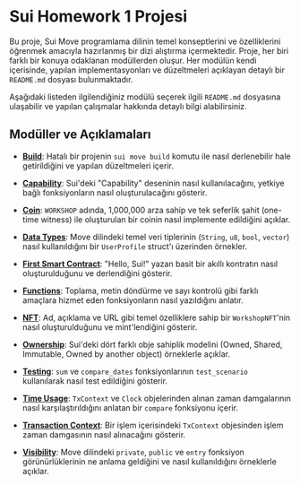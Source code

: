 # Sui Homework 1 Projesi

Bu proje, Sui Move programlama dilinin temel konseptlerini ve özelliklerini öğrenmek amacıyla hazırlanmış bir dizi alıştırma içermektedir. Proje, her biri farklı bir konuya odaklanan modüllerden oluşur. Her modülün kendi içerisinde, yapılan implementasyonları ve düzeltmeleri açıklayan detaylı bir `README.md` dosyası bulunmaktadır.

Aşağıdaki listeden ilgilendiğiniz modülü seçerek ilgili `README.md` dosyasına ulaşabilir ve yapılan çalışmalar hakkında detaylı bilgi alabilirsiniz.

## Modüller ve Açıklamaları

- **[Build](./build/README.md)**: Hatalı bir projenin `sui move build` komutu ile nasıl derlenebilir hale getirildiğini ve yapılan düzeltmeleri içerir.

- **[Capability](./capability/README.md)**: Sui'deki "Capability" deseninin nasıl kullanılacağını, yetkiye bağlı fonksiyonların nasıl oluşturulacağını gösterir.

- **[Coin](./coin/README.md)**: `WORKSHOP` adında, 1,000,000 arza sahip ve tek seferlik şahit (one-time witness) ile oluşturulan bir coinin nasıl implemente edildiğini açıklar.

- **[Data Types](./data_types/README.md)**: Move dilindeki temel veri tiplerinin (`String`, `u8`, `bool`, `vector`) nasıl kullanıldığını bir `UserProfile` struct'ı üzerinden örnekler.

- **[First Smart Contract](./first_smart_contract/README.md)**: "Hello, Sui!" yazan basit bir akıllı kontratın nasıl oluşturulduğunu ve derlendiğini gösterir.

- **[Functions](./functions/README.md)**: Toplama, metin döndürme ve sayı kontrolü gibi farklı amaçlara hizmet eden fonksiyonların nasıl yazıldığını anlatır.

- **[NFT](./nft/README.md)**: Ad, açıklama ve URL gibi temel özelliklere sahip bir `WorkshopNFT`'nin nasıl oluşturulduğunu ve mint'lendiğini gösterir.

- **[Ownership](./ownership/README.md)**: Sui'deki dört farklı obje sahiplik modelini (Owned, Shared, Immutable, Owned by another object) örneklerle açıklar.

- **[Testing](./testing/README.md)**: `sum` ve `compare_dates` fonksiyonlarının `test_scenario` kullanılarak nasıl test edildiğini gösterir.

- **[Time Usage](./time_usage/README.md)**: `TxContext` ve `Clock` objelerinden alınan zaman damgalarının nasıl karşılaştırıldığını anlatan bir `compare` fonksiyonu içerir.

- **[Transaction Context](./transaction_context/README.md)**: Bir işlem içerisindeki `TxContext` objesinden işlem zaman damgasının nasıl alınacağını gösterir.

- **[Visibility](./visibility/README.md)**: Move dilindeki `private`, `public` ve `entry` fonksiyon görünürlüklerinin ne anlama geldiğini ve nasıl kullanıldığını örneklerle açıklar.
